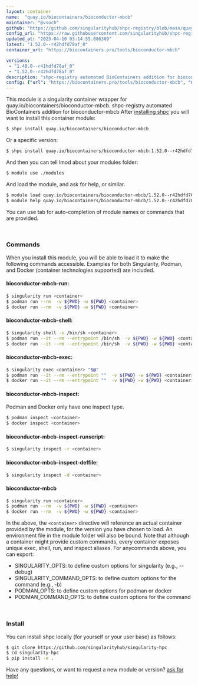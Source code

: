 ```yaml
---
layout: container
name:  "quay.io/biocontainers/bioconductor-mbcb"
maintainer: "@vsoch"
github: "https://github.com/singularityhub/shpc-registry/blob/main/quay.io/biocontainers/bioconductor-mbcb/container.yaml"
config_url: "https://raw.githubusercontent.com/singularityhub/shpc-registry/main/quay.io/biocontainers/bioconductor-mbcb/container.yaml"
updated_at: "2023-04-10 03:14:55.086309"
latest: "1.52.0--r42hdfd78af_0"
container_url: "https://biocontainers.pro/tools/bioconductor-mbcb"

versions:
 - "1.48.0--r41hdfd78af_0"
 - "1.52.0--r42hdfd78af_0"
description: "shpc-registry automated BioContainers addition for bioconductor-mbcb"
config: {"url": "https://biocontainers.pro/tools/bioconductor-mbcb", "maintainer": "@vsoch", "description": "shpc-registry automated BioContainers addition for bioconductor-mbcb", "latest": {"1.52.0--r42hdfd78af_0": "sha256:4124c50bb1de95a5e8a60cc224395cd4cae76893f35c37fc2f458c082c9bdc40"}, "tags": {"1.48.0--r41hdfd78af_0": "sha256:1e38c7d87c4f206e198e8def1b6ff704c687f3c442db284a5f8bc92239d262ee", "1.52.0--r42hdfd78af_0": "sha256:4124c50bb1de95a5e8a60cc224395cd4cae76893f35c37fc2f458c082c9bdc40"}, "docker": "quay.io/biocontainers/bioconductor-mbcb"}
---
```


This module is a singularity container wrapper for quay.io/biocontainers/bioconductor-mbcb.
shpc-registry automated BioContainers addition for bioconductor-mbcb
After [installing shpc](#install) you will want to install this container module:


```bash
$ shpc install quay.io/biocontainers/bioconductor-mbcb
```

Or a specific version:

```bash
$ shpc install quay.io/biocontainers/bioconductor-mbcb:1.52.0--r42hdfd78af_0
```

And then you can tell lmod about your modules folder:

```bash
$ module use ./modules
```

And load the module, and ask for help, or similar.

```bash
$ module load quay.io/biocontainers/bioconductor-mbcb/1.52.0--r42hdfd78af_0
$ module help quay.io/biocontainers/bioconductor-mbcb/1.52.0--r42hdfd78af_0
```

You can use tab for auto-completion of module names or commands that are provided.

<br>

### Commands

When you install this module, you will be able to load it to make the following commands accessible.
Examples for both Singularity, Podman, and Docker (container technologies supported) are included.

#### bioconductor-mbcb-run:

```bash
$ singularity run <container>
$ podman run --rm  -v ${PWD} -w ${PWD} <container>
$ docker run --rm  -v ${PWD} -w ${PWD} <container>
```

#### bioconductor-mbcb-shell:

```bash
$ singularity shell -s /bin/sh <container>
$ podman run --it --rm --entrypoint /bin/sh  -v ${PWD} -w ${PWD} <container>
$ docker run --it --rm --entrypoint /bin/sh  -v ${PWD} -w ${PWD} <container>
```

#### bioconductor-mbcb-exec:

```bash
$ singularity exec <container> "$@"
$ podman run --it --rm --entrypoint ""  -v ${PWD} -w ${PWD} <container> "$@"
$ docker run --it --rm --entrypoint ""  -v ${PWD} -w ${PWD} <container> "$@"
```

#### bioconductor-mbcb-inspect:

Podman and Docker only have one inspect type.

```bash
$ podman inspect <container>
$ docker inspect <container>
```

#### bioconductor-mbcb-inspect-runscript:

```bash
$ singularity inspect -r <container>
```

#### bioconductor-mbcb-inspect-deffile:

```bash
$ singularity inspect -d <container>
```



#### bioconductor-mbcb

```bash
$ singularity run <container>
$ podman run --rm  -v ${PWD} -w ${PWD} <container>
$ docker run --rm  -v ${PWD} -w ${PWD} <container>
```


In the above, the `<container>` directive will reference an actual container provided
by the module, for the version you have chosen to load. An environment file in the
module folder will also be bound. Note that although a container
might provide custom commands, every container exposes unique exec, shell, run, and
inspect aliases. For anycommands above, you can export:

 - SINGULARITY_OPTS: to define custom options for singularity (e.g., --debug)
 - SINGULARITY_COMMAND_OPTS: to define custom options for the command (e.g., -b)
 - PODMAN_OPTS: to define custom options for podman or docker
 - PODMAN_COMMAND_OPTS: to define custom options for the command

<br>

### Install

You can install shpc locally (for yourself or your user base) as follows:

```bash
$ git clone https://github.com/singularityhub/singularity-hpc
$ cd singularity-hpc
$ pip install -e .
```

Have any questions, or want to request a new module or version? [ask for help!](https://github.com/singularityhub/singularity-hpc/issues)